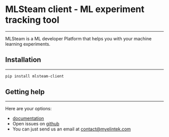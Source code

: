 # MLSteam client - ML experiment tracking tool
---

MLSteam is a ML developer Platform that helps you with your machine learning experiments.

## Installation
---
```sh
pip install mlsteam-client
```

## Getting help
---
Here are your options:
* [documentation](tbd)
* Open issues on [github](https://github.com/myelintek/mlsteam-client/issues)
* You can just send us an email at contact@myelintek.com
